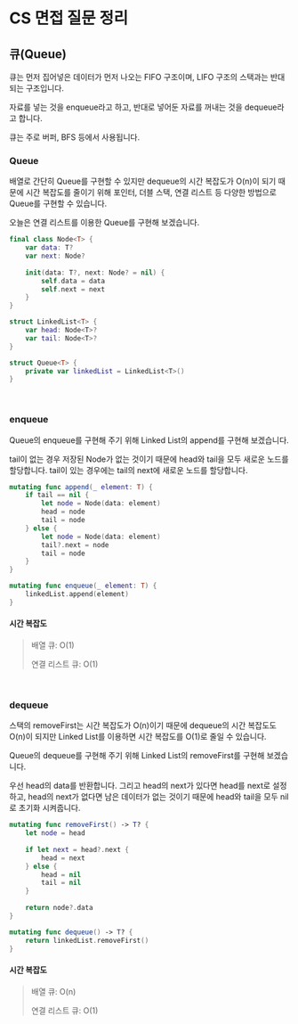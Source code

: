 # CS 면접 질문 정리

## 큐(Queue)

큐는 먼저 집어넣은 데이터가 먼저 나오는 FIFO 구조이며, LIFO 구조의 스택과는 반대되는 구조입니다.

자료를 넣는 것을 enqueue라고 하고, 반대로 넣어둔 자료를 꺼내는 것을 dequeue라고 합니다.

큐는 주로 버퍼, BFS 등에서 사용됩니다.

### Queue

배열로 간단히 Queue를 구현할 수 있지만 dequeue의 시간 복잡도가 O(n)이 되기 때문에 시간 복잡도를 줄이기 위해 포인터, 더블 스택, 연결 리스트 등 다양한 방법으로 Queue를 구현할 수 있습니다.

오늘은 연결 리스트를 이용한 Queue를 구현해 보겠습니다.

```swift
final class Node<T> {
    var data: T?
    var next: Node?
    
    init(data: T?, next: Node? = nil) {
        self.data = data
        self.next = next
    }
}

struct LinkedList<T> {
    var head: Node<T>?
    var tail: Node<T>?
}
```

```swift
struct Queue<T> {
    private var linkedList = LinkedList<T>()
}
```

<br>

### enqueue

Queue의 enqueue를 구현해 주기 위해 Linked List의 append를 구현해 보겠습니다.

tail이 없는 경우 저장된 Node가 없는 것이기 때문에 head와 tail을 모두 새로운 노드를 할당합니다. tail이 있는 경우에는 tail의 next에 새로운 노드를 할당합니다.

```swift
mutating func append(_ element: T) {
    if tail == nil {
        let node = Node(data: element)
        head = node
        tail = node
    } else {
        let node = Node(data: element)
        tail?.next = node
        tail = node
    }
}
```

```swift
mutating func enqueue(_ element: T) {
    linkedList.append(element)
}
```

#### 시간 복잡도

> 배열 큐: O(1)
> 
> 연결 리스트 큐: O(1)

<br>

### dequeue

스택의 removeFirst는 시간 복잡도가 O(n)이기 때문에 dequeue의 시간 복잡도도 O(n)이 되지만 Linked List를 이용하면 시간 복잡도를 O(1)로 줄일 수 있습니다.

Queue의 dequeue를 구현해 주기 위해 Linked List의 removeFirst를 구현해 보겠습니다.

우선 head의 data를 반환합니다. 그리고 head의 next가 있다면 head를 next로 설정하고, head의 next가 없다면 남은 데이터가 없는 것이기 때문에 head와 tail을 모두 nil로 초기화 시켜줍니다.

```swift
mutating func removeFirst() -> T? {
    let node = head
    
    if let next = head?.next {
        head = next
    } else {
        head = nil
        tail = nil
    }
    
    return node?.data
}
```

```swift
mutating func dequeue() -> T? {
    return linkedList.removeFirst()
}
```

#### 시간 복잡도

> 배열 큐: O(n)
> 
> 연결 리스트 큐: O(1)
